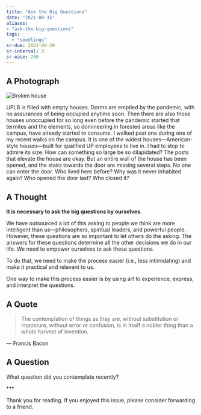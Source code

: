 ```yaml
---
title: "Ask the Big Questions"
date: "2021-08-15"
aliases:
- "ask-the-big-questions"
tags:
  - "seedlings"
sr-due: 2022-08-20
sr-interval: 3
sr-ease: 250
---
```

## A Photograph

![Broken house](lilim/images/016/Broken-house.jpg)

UPLB is filled with empty houses. Dorms are emptied by the pandemic, with no assurances of being occupied anytime soon. Then there are also those houses unoccupied for so long even before the pandemic started that termites and the elements, so domineering in forested areas like the campus, have already started to consume. I walked past one during one of my recent walks on the campus. It is one of the widest houses—American-style houses—built for qualified UP employees to live in. I had to stop to admire its size. How can something so large be so dilapidated? The posts that elevate the house are okay. But an entire wall of the house has been opened, and the stairs towards the door are missing several steps. No one can enter the door. Who lived here before? Why was it never inhabited again? Who opened the door last? Who closed it?

## A Thought

**It is necessary to ask the big questions by ourselves.**

We have outsourced a lot of this asking to people we think are more intelligent than us—philosophers, spiritual leaders, and powerful people. However, these questions are so important to let others do the asking. The answers for these questions determine all the other decisions we do in our life. We need to empower ourselves to ask these questions.

To do that, we need to make the process easier (i.e., less intimidating) and make it practical and relevant to us.

One way to make this process easier is by using art to experience, express, and interpret the questions.

## A Quote

> The contemplation of things as they are, without substitution or imposture, without error or confusion, is in itself a nobler thing than a whole harvest of invention.

— Francis Bacon

## A Question

What question did you contemplate recently?

\***


Thank you for reading. If you enjoyed this issue, please consider forwarding to a friend.
